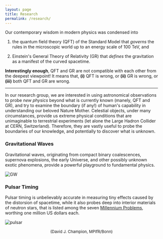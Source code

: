 ```yaml
---
layout: page
title: Research
permalink: /research/
---
```


Our contemporary wisdom in modern physics was condensed into

1. the quantum field theory (QFT) of the Standard Model that *governs* the
rules in the microscopic world up to an energy scale of 100 TeV, and

2. Einstein's General Theory of Relativity (GR) that *defines* the
gravitation as a manifest of the curved spacetime.

**Interestingly enough**, QFT and GR are not compatible with each other from
the deepest viewpoint! It means that, **(i)** QFT is wrong, or **(ii)** GR
is wrong, or **(iii)** both QFT and GR are wrong.

---

In our research group, we are interested in using astronomical observations
to probe *new physics* beyond what is currently known (manely, QFT and GR),
and try to examine the boundary (if any!) of human's capability in
understanding our beloved Nature Mother. Celestial objects, under many
circumstances, provide us extreme physical conditions that are unimaginable
to terrestrial experiments (let alone the Large Hadron Collider at CERN,
Switzerland). Therefore, they are vastly useful to probe the boundaries of
our knowledge, and potentially to discover what is unknown.

### Gravitational Waves

Gravitational waves, originating from compact binary coalescences,
supernova explosions, the early Universe, and other possibly unknown exotic
phenomena, provide a powerful playground to fundamental physics.

<img src="{{ site.baseurl }}/assets/gw.jpeg" title="GW" class="profile">

### Pulsar Timing

Pulsar timing is unbelievably accurate in measuring tiny effects caused by the
distorsion of spacetime, while it also probes deep into interior materials of
neutron stars, that is listed among the seven [Millennium
Problems](http://www.claymath.org/millennium-problems), worthing one million US
dollars each.

<img src="{{ site.baseurl }}/assets/pulsar.jpeg" title="pulsar" class="profile">
<p style="text-align:center"><font size="2">(David J. Champion, MPIfR/Bonn)</font></p>


